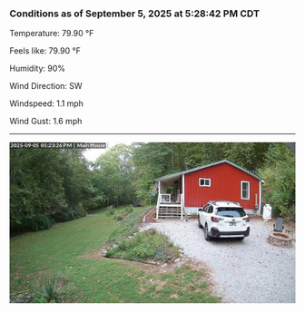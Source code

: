 ### Conditions as of September 5, 2025 at 5:28:42 PM CDT 

Temperature: 79.90 &deg;F

Feels like: 79.90 &deg;F

Humidity: 90%

Wind Direction: SW

Windspeed: 1.1 mph

Wind Gust: 1.6 mph

---

<img src="./images/latest.jpeg"/>

